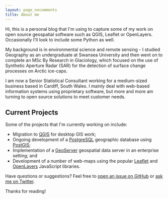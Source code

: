 ```yaml
---
layout: page_nocomments
title: About me
---
```


<p class="message">
  Hi, this is a personal blog that I'm using to capture some of my work on open source geospatial software such as QGIS, Leaflet or OpenLayers. Occasionally I'll look to include some Python as well.
</p>

My background is in environmental science and remote sensing - I studied Geography as an undergraduate at Swansea University and then went on to complete an MSc By Research in Glaciology, which focused on the use of Synthetic Aperture Radar (SAR) for the detection of surface change processes on Arctic ice-caps.

I am now a Senior Statistical Consultant working for a medium-sized business based in Cardiff, South Wales. I mainly deal with web-based information systems using proprietary software, but more and more am turning to open source solutions to meet customer needs.

## Current Projects

Some of the projects that I'm currently working on include:

* Migration to [QGIS](http://www.qgis.org) for desktop GIS work;
* Ongoing development of a [PostgreSQL](http://www.postgresql.org) geographic database using [PostGIS](http://www.postgis.net);
* Implementation of a [GeoServer](http://geoserver.org) geospatial data server in an enterprise setting; and
* Development of a number of web-maps using the popular [Leaflet](http://leafletjs.com) and [OpenLayers](http://openlayers.org) JavaScript libraries.

Have questions or suggestions? Feel free to [open an issue on GitHub](https://github.com/jamesgardiner/issues/new) or [ask me on Twitter](https://twitter.com/James_G87).

Thanks for reading!

